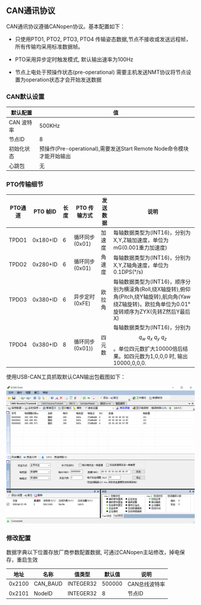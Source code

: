 



## CAN通讯协议

CAN通讯协议遵循CANopen协议。基本配置如下：

* 只使用PTO1, PTO2, PTO3, PTO4 传输姿态数据,节点不接收或发送远程帧，所有传输均采用标准数据帧。

* PTO采用异步定时触发模式, 默认输出速率为100Hz

* 节点上电处于预操作状态(pre-operational) 需要主机发送NMT协议将节点设置为operation状态才会开始发送数据

  
  
### CAN默认设置

| 默认配置   | 值                                                           |
| ---------- | ------------------------------------------------------------ |
| CAN 波特率 | 500KHz                                                       |
| 节点ID     | 8                                                            |
| 初始化状态 | 预操作(Pre-operational),需要发送Start Remote Node命令模块才能开始输出 |
| 心跳包     | 无                                                           |

  


### PTO传输细节

| PTO通道 | PTO 帧ID | 长度 | PTO 传输方式    | 发送数据 | 说明                                                         |
| ------- | -------- | ---- | --------------- | -------- | ------------------------------------------------------------ |
| TPDO1   | 0x180+ID | 6    | 循环同步(0x01)  | 加速度   | 每轴数据类型为(INT16)，分别为X,Y,Z轴加速度，单位为mG(0.001重力加速度) |
| TPDO2   | 0x280+ID | 6    | 循环同步(0x01)  | 角速度   | 每轴数据类型为(INT16)，分别为X,Y,Z轴角速度，单位为0.1DPS(°/s) |
| TPDO3   | 0x380+ID | 6    | 异步定时(0xFE)  | 欧拉角   | 每轴数据类型为(INT16)，顺序分别为横滚角(Roll,绕X轴旋转),俯仰角(Pitch,绕Y轴旋转),航向角(Yaw绕Z轴旋转)。欧拉角单位为0.01° 旋转顺序为ZYX(先转Z然后Y最后X) |
| TPDO4   | 0x380+ID | 8    | 循环同步(0x01)) | 四元数   | 每轴数据类型为(INT16)，分别为$$ q_{w} \ q_{x}\ q_{y}\ q_{z}$$ 。单位四元数扩大10000倍后结果。如四元数为1,0,0,0 时, 输出10000,0,0,0. |





使用USB-CAN工具抓取默认CAN输出包截图如下：


![](common_figures/can_interface_pto.png)



  ### 修改配置

数据字典以下位置存放厂商参数配置数据, 可通过CANopen主站修改，掉电保存，重启生效

| 地址   | 名称     | 值类型    | 默认值 | 说明          |
| ------ | -------- | --------- | ------ | ------------- |
| 0x2100 | CAN_BAUD | INTEGER32 | 500000 | CAN总线波特率 |
| 0x2101 | NodeID   | INTEGER32 | 8      | 节点ID        |

